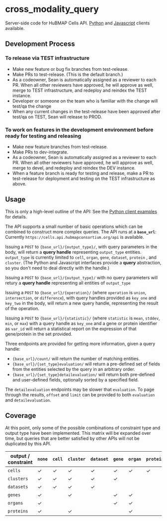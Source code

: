 # cross_modality_query

Server-side code for HuBMAP Cells API.
[Python](https://github.com/hubmapconsortium/hubmap-api-py-client) and 
[Javascript](https://github.com/hubmapconsortium/hubmap-api-js-client) clients available.


## Development Process

### To release via TEST infrastructure

-    Make new feature or bug fix branches from test-release.
-    Make PRs to test-release. (This is the default branch.)
-    As a codeowner, Sean is automatically assigned as a reviewer to each PR. When all other reviewers have approved, he will approve as well, merge to TEST infrastructure, and redeploy and reindex the TEST instance.
-    Developer or someone on the team who is familiar with the change will test/qa the change
-    When any current changes in the test-release have been approved after test/qa on TEST, Sean will release to PROD.

### To work on features in the development environment before ready for testing and releasing

-    Make new feature branches from test-release.
-    Make PRs to dev-integrate.
-    As a codeowner, Sean is automatically assigned as a reviewer to each PR. When all other reviewers have approved, he will approve as well, merge to devel, and redeploy and reindex the DEV instance.
-    When a feature branch is ready for testing and release, make a PR to test-release for deployment and testing on the TEST infrastructure as above.

## Usage

This is only a high-level outline of the API:
See the [Python client examples](https://github.com/hubmapconsortium/hubmap-api-py-client/tree/main/examples) for details.

The API supports a small number of basic operations which can be combined to construct more complex queries.
The API runs at a **`base_url`**: Currently `https://cells.api.hubmapconsortium.org/api` is available.

Issuing a `POST` to `{base_url}/{output_type}/`, with query parameters in the body,
will return a **query handle** representing `output_type` entities.
`output_type` is currently limited to `cell`, `organ`, `gene`, `dataset`, `protein` , and `cluster`.
(The Python and Javascript interfaces provide a **query** abstraction, so you don't need to deal directly with the handle.)

Issuing a `POST` to `{base_url}/{output_type}/` with no query parameters will retury a **query handle** representing all entities of `output_type`

Issuing a `POST` to `{base_url}/{operation}/` (where `operation` is `union`, `intersection`, or `difference`),
with query handles provided as `key_one` and `key_two` in the body, will return a new query handle,
representing the result of the operation.

Issuing a `POST` to `{base_url}/{statistic}/` (where `statistic` is `mean`, `stddev`, `min`, or `max`)
with a query handle as `key_one` and a gene or protein identifier as `var_id` will return
a statistical report on the expression of that gene/protein in the set provided.

Three endpoints are provided for getting more information, given a query handle:
- `{base_url}/count/` will return the number of matching entities.
- `{base_url}/{set_type}evaluation/` will return a pre-defined set of fields from the entities selected by the query in an arbitrary order.
- `{base_url}/{set_type}detailevaluation/` will return both pre-defined and user-defined fields, optionally sorted by a specified field.

The `detailevaluation` endpoints may be slower that `evaluation`. 
To page through the results, `offset` and `limit` can be provided to both `evaluation` and `detailevaluation`.

## Coverage

At this point, only some of the possible combinations of constraint type and output type have been implemented.
This matrix will be expanded over time, but queries that are better satisfied by other APIs will not be duplicated by this API.

| output / constraint | `none`    | `cell`    | `cluster` | `dataset` | `gene`    | `organ`   | `protein` | `modality` |
| ------------------- | --------- | --------- | --------- | --------- | --------- | --------- | --------- | --------- |
| `cells`             | ✓         | ✓         | ✓         | ✓         | ✓         | ✓         | ✓         | ✓         |
| `clusters`          | ✓         | ✓         | ✓         | ✓         | ✓         |           |           |           |
| `datasets`          | ✓         | ✓         | ✓         | ✓         |           |           |           | ✓         |
| `genes`             | ✓         |           | ✓         |           | ✓         | ✓         |           |           |
| `organs`            | ✓         |           |           |           | ✓         | ✓         |           |           |
| `proteins`          | ✓         |           | ✓         |           |           | ✓         |           |           |
